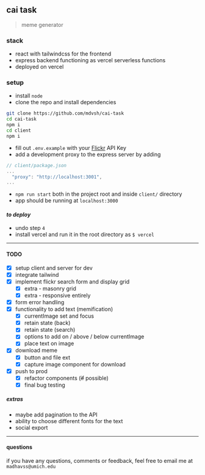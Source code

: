 ## cai task

> meme generator

### stack

- react with tailwindcss for the frontend
- express backend functioning as vercel serverless functions
- deployed on vercel

### setup

- install `node`
- clone the repo and install dependencies
```sh
git clone https://github.com/mdvsh/cai-task
cd cai-task
npm i
cd client
npm i
```
- fill out `.env.example` with your [Flickr](https://www.flickr.com/services/apps/create/noncommercial/?) API Key
- add a development proxy to the express server by adding 
```js
// client/package.json
...
  "proxy": "http://localhost:3001",
...
```
- `npm run start` both in the project root and inside `client/` directory
- app should be running at `localhost:3000`

#### _to deploy_

- undo step `4`
- install vercel and run it in the root directory as `$ vercel`

---

#### TODO

- [x] setup client and server for dev
- [x] integrate tailwind
- [x] implement flickr search form and display grid
  - [x] extra - masonry grid
  - [x] extra - responsive entirely
- [x] form error handling
- [x] functionality to add text (memification)
  - [x] currentImage set and focus
  - [x] retain state (back)
  - [x] retain state (search)
  - [x] options to add on / above / below currentImage
  - [x] place text on image
- [x] download meme
  - [x] button and file ext
  - [x] capture image component for download
- [x] push to prod
  - [x] refactor components (~~if~~ possible)
  - [x] final bug testing

##### extras

- maybe add pagination to the API
- ability to choose different fonts for the text
- social export

---

#### questions

if you have any questions, comments or feedback, feel free to email me at `madhavss@umich.edu`
